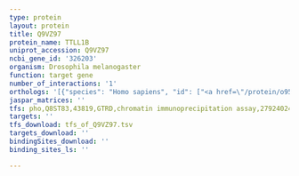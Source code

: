 ```yaml
---
type: protein
layout: protein
title: Q9VZ97
protein_name: TTLL1B
uniprot_accession: Q9VZ97
ncbi_gene_id: '326203'
organism: Drosophila melanogaster
function: target gene
number_of_interactions: '1'
orthologs: '[{"species": "Homo sapiens", "id": ["<a href=\"/protein/o95922\">O95922</a>"]}, {"species": "Danio rerio", "id": ["<a href=\"/protein/f8w385\">F8W385</a>"]}, {"species": "Mus musculus", "id": ["<a href=\"/protein/q91v51\">Q91V51</a>"]}, {"species": "Rattus norvegicus", "id": ["<a href=\"/protein/q5ppi9\">Q5PPI9</a>"]}]'
jaspar_matrices: ''
tfs: pho,Q8ST83,43819,GTRD,chromatin immunoprecipitation assay,27924024%5Buid%5D,No
targets: ''
tfs_download: tfs_of_Q9VZ97.tsv
targets_download: ''
bindingSites_download: ''
binding_sites_ls: ''

---
```

